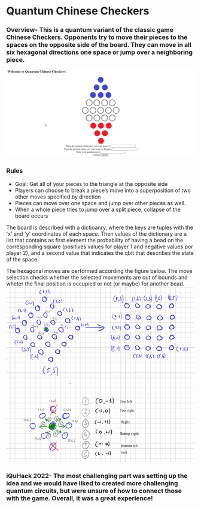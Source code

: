 # Quantum Chinese Checkers

### Overview- This is a quantum variant of the classic game Chinese Checkers. Opponents try to move their pieces to the spaces on the opposite side of the board. They can move in all six hexagonal directions one space or jump over a neighboring piece. 

![board](https://github.com/Shefali321/2022_microsoft_ionq_challenge/blob/main/Quantum%20Chinese%20Checkers/templates/images/2022-01-30%2022_50_34-Window.png)

### Rules
- Goal: Get all of your pieces to the triangle at the opposite side
- Players can choose to break a piece’s move into a superposition of two other moves specified by direction
- Pieces can move over one space and jump over other pieces as well.
- When a whole piece tries to jump over a split piece, collapse of the board occurs<br>

The board is described with a dictioanry, where the keys are tuples with the 'x' and 'y' coordinates of each space. Then values of the dictionary are a list that contains as first element the probability of having a bead on the corresponding square (positives values for player 1 and negative values por player 2), and a second value that indicates the qbit that describes the state of the space. 

The hexagonal moves are performed according the figure below. The move selection checks whether the selected movements are out of bounds and wheter the final position is occupied or not (or maybe) for another bead.
![rules](https://github.com/Shefali321/2022_microsoft_ionq_challenge/blob/main/Quantum%20Chinese%20Checkers/templates/images/img123.png)

### iQuHack 2022- The most challenging part was setting up the idea and we would have liked to created more challenging quantum circuits, but were unsure of how to connect those with the game. Overall, it was a great experience! <br>
